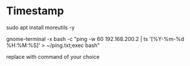 
# Timestamp

sudo apt install moreutils -y


gnome-terminal -x bash -c "ping -w 60 192.168.200.2 | ts '[%Y-%m-%d %H:%M:%S]' > ~/ping.txt;exec bash"


replace <ping> with command of your choice
